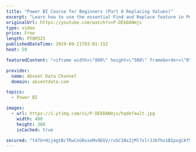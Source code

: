 ```yaml
---
title: "Power BI Course for Beginners (Part 8 Replacing Values)"
excerpt: "Learn how to use the essential Find and Replace feature in Power BI."
originalUrl: https://youtube.com/watch?v=P-DEkDANmjs
type: video
price: Free
length: PT8M32S
publishedDateTime: 2019-09-21T03:01:15Z
heat: 50

featuredContent: "<iframe width=\"800\" height=\"500\" frameborder=\"0\" src=\"https://www.youtube.com/embed/P-DEkDANmjs\" allow=\"accelerometer; autoplay; encrypted-media; gyroscope; picture-in-picture\" allowfullscreen></iframe>"

provider:
  name: Absent Data Channel
  domain: absentdata.com

topics:
  - Power BI

images:
  - url: https://i.ytimg.com/vi/P-DEkDANmjs/hqdefault.jpg
    width: 480
    height: 360
    isCached: true

secured: "t47U+Hij4gtBcTRwCxGRxxeMv9EGV/ru5C1Nx2jMl7slrJJbfho1BIpxgCAf5PyhTfhxfH04+a7UkkyQ+BZN4AkzqagEYhPcq+93G1M35FRKElv79VY5OFyPAfwPJSYns70AUWqIwIL3IRA4ATY5fvnHN3hlIGOX6ri+wMFQKJ7LOGJ4+0T9Tybbingi1T4nDV5epI0caAFtlZSUdRY5s0tZYz3eo7m5U2Esv2+QrLxhnQ27C0vf32bwOQzU1Lka8FG6GbCIxNCXlkJNdwqDkwbvYX6zroOid/H+zyo5pssnjsw7XAA7RZPnNEPNBzJUtGVaxrpL4+8okLb24kbLJGglwRwyWZamn1fg4p1IWkiHKSB9esoY6dwvA1s/taF5tj47X74tV+Mv4KUHPlcIo10iglvxALipweHcPFKUAms=;8EvBJ6lcD+q7RAQ/U4nuBw=="
---
```


